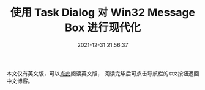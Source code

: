 ﻿---
title: 使用 Task Dialog 对 Win32 Message Box 进行现代化
date: 2021-12-31 21:56:37
categories:
- [技术, Windows, Windows 应用, 开发, 体验]
tags:
- 技术
- Windows
- Windows 应用
- 开发
- 体验
---

本文仅有英文版，可以[点此](https://mouri.moe/en/2021/12/31/Modernize-Win32-Message-Box-with-Task-Dialog/)阅读英文版，
阅读完毕后可点击导航栏的`中文`按钮返回中文博客。
